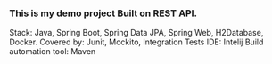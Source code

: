 ### This is my demo project Built on REST API. 

Stack: Java, Spring Boot, Spring Data JPA, Spring Web, H2Database, Docker. 
Covered by: Junit, Mockito, Integration Tests
IDE: Intelij
Build automation tool: Maven
